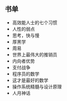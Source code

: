## 书单
* 高效能人士的七个习惯
* 人性的弱点
* 思考，快与慢
* 厚黑学
* 周易
* 世界上最伟大的推销员
* 内向者优势
* 支付战争
* 程序员的数学
* 这才是最好的数学
* 操作系统精髓与设计原理
* 人月神话
